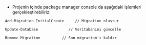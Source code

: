 * Projenin içinde package manager console da aşağıdaki işlemleri gerçekleştirebiliriz.

```razor
Add-Migration InitialCreate     // Migration oluştur

Update-Database              // Veritabanını güncelle 

Remove-Migration          // Son migration'ı kaldır
```
